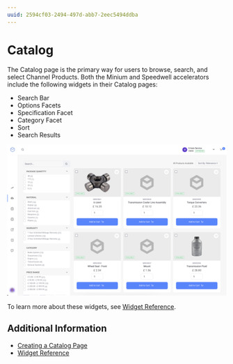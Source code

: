 ```yaml
---
uuid: 2594cf03-2494-497d-abb7-2eec5494ddba
---
```

# Catalog

The Catalog page is the primary way for users to browse, search, and select Channel Products. Both the Minium and Speedwell accelerators include the following widgets in their Catalog pages:

* Search Bar
* Options Facets
* Specification Facet
* Category Facet
* Sort
* Search Results

![Minium demo catalog](./catalog/images/01.png)

To learn more about these widgets, see [Widget Reference](../liferay-commerce-widgets/widget-reference.md).

## Additional Information

* [Creating a Catalog Page](../creating-a-catalog-page.md)
* [Widget Reference](../liferay-commerce-widgets/widget-reference.md)
